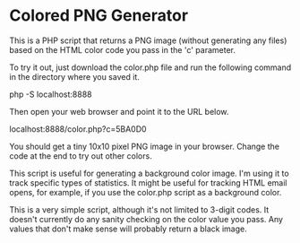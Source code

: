 # Colored PNG Generator

This is a PHP script that returns a PNG image (without generating any files) based on the HTML color code you pass in the 'c' parameter.

To try it out, just download the color.php file and run the following command in the directory where you saved it.

  php -S localhost:8888
  
Then open your web browser and point it to the URL below.

  localhost:8888/color.php?c=5BA0D0
  
You should get a tiny 10x10 pixel PNG image in your browser. Change the code at the end to try out other colors.

This script is useful for generating a background color image. I'm using it to track specific types of statistics. It might be useful for tracking HTML email opens, for example, if you use the color.php script as a background color.

This is a very simple script, although it's not limited to 3-digit codes. It doesn't currently do any sanity checking on the color value you pass. Any values that don't make sense will probably return a black image.